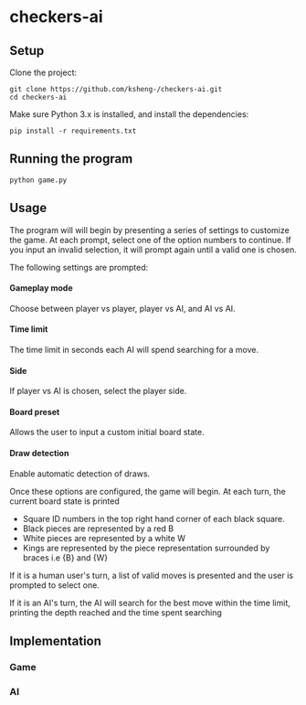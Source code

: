 # checkers-ai

## Setup
Clone the project:
```
git clone https://github.com/ksheng-/checkers-ai.git
cd checkers-ai
```
Make sure Python 3.x is installed, and install the dependencies:
```
pip install -r requirements.txt
```

## Running the program
```
python game.py
```

## Usage

The program will will begin by presenting a series of settings to customize the game. At each prompt, select one of the option numbers to continue. If you input an invalid selection, it will prompt again until a valid one is chosen.

The following settings are prompted:
#### Gameplay mode
Choose between player vs player, player vs AI, and AI vs AI.

#### Time limit
The time limit in seconds each AI will spend searching for a move.

#### Side
If player vs AI is chosen, select the player side.

#### Board preset
Allows the user to input a custom initial board state.

#### Draw detection
Enable automatic detection of draws.

Once these options are configured, the game will begin. At each turn, the current board state is printed
  * Square ID numbers in the top right hand corner of each black square.
  * Black pieces are represented by a red B
  * White pieces are represented by a white W
  * Kings are represented by the piece representation surrounded by braces i.e {B} and {W}
 
If it is a human user's turn, a list of valid moves is presented and the user is prompted to select one.

If it is an AI's turn, the AI will search for the best move within the time limit, printing the depth reached and the time spent searching

## Implementation
### Game

### AI
